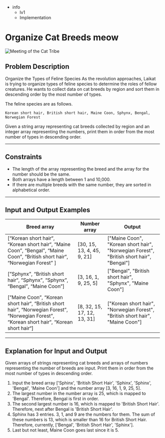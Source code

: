- info
    - lv1
    - Implementation

# Organize Cat Breeds meow
![Meeting of the Cat Tribe](./18_1.webp)

## Problem Description
Organize the Types of Feline Species As the revolution approaches, Laikat is trying to organize types of feline species to determine the roles of fellow creatures. He wants to collect data on cat breeds by region and sort them in descending order by the most number of types. 

The feline species are as follows.

```text
Korean short hair, British short hair, Maine Coon, Sphynx, Bengal, Norwegian Forest
```

Given a string array representing cat breeds collected by region and an integer array representing the numbers, print them in order from the most number of types in descending order.

---

## Constraints

- The length of the array representing the breed and the array for the number should be the same. 
- Both arrays have a length between 1 and 10,000. 
- If there are multiple breeds with the same number, they are sorted in alphabetical order.

---

## Input and Output Examples

| Breed array | Number array | Output |
| --- | --- | --- |
| [“Korean short hair“, “Korean short hair“, “Maine Coon”, “Bengal”, “Maine Coon”, “British short hair“, “Norwegian Forest” ] | [30, 15, 13, 4, 45, 9, 21] | ["Maine Coon", "Korean short hair",  "Norwegian Forest", "British short hair", "Bengal"] |
| [”Sphynx”, “British short hair“, “Sphynx”, “Sphynx”, “Bengal”, “Maine Coon”] | [3, 16, 1, 9, 25, 5] | ["Bengal", "British short hair", "Sphynx", "Maine Coon"] |
| [”Maine Coon”, “Korean short hair“, “British short hair”, “Norwegian Forest”, “Norwegian Forest”, “Korean short hair“, “Korean short hair“] | [8, 32, 15, 17, 12, 13, 31] | ["Korean short hair", "Norwegian Forest", "British short hair", "Maine Coon"] |

---

## Explanation for Input and Output

Given arrays of strings representing cat breeds and arrays of numbers representing the number of breeds are input. Print them in order from the most number of types in descending order.

1. Input the breed array ['Sphinx', 'British Short Hair', 'Sphinx', 'Sphinx', 'Bengal', 'Maine Coon'] and the number array [3, 16, 1, 9, 25, 5]. 
2. The largest number in the number array is 25, which is mapped to 'Bengal'. Therefore, Bengal is first in order. 
3. The second largest number is 16, which is mapped to 'British Short Hair'. Therefore, next after Bengal is 'British Short Hair'. 
4. Sphinx has 3 entries. 3, 1, and 9 are the numbers for them. The sum of these numbers is 13, which is smaller than 16 for British Short Hair. Therefore, currently, ['Bengal', 'British Short Hair', 'Sphinx']. 
5. Last but not least, Maine Coon goes last since it is 5.